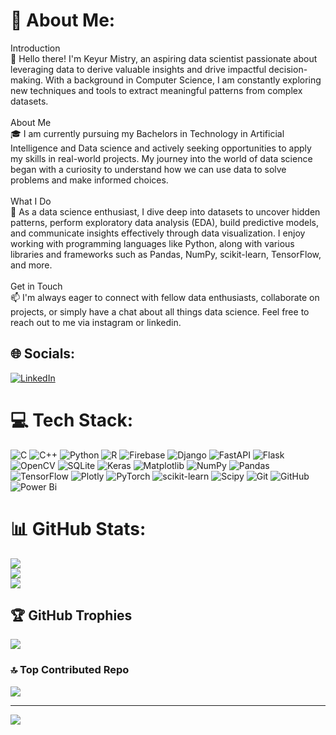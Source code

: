 # 💫 About Me:
Introduction<br>👋 Hello there! I'm Keyur Mistry, an aspiring data scientist passionate about leveraging data to derive valuable insights and drive impactful decision-making. With a background in Computer Science, I am constantly exploring new techniques and tools to extract meaningful patterns from complex datasets.<br><br>About Me<br>🎓 I am currently pursuing my Bachelors in Technology in Artificial Intelligence and Data science and actively seeking opportunities to apply my skills in real-world projects. My journey into the world of data science began with a curiosity to understand how we can use data to solve problems and make informed choices.<br><br>What I Do<br>🔬 As a data science enthusiast, I dive deep into datasets to uncover hidden patterns, perform exploratory data analysis (EDA), build predictive models, and communicate insights effectively through data visualization. I enjoy working with programming languages like Python, along with various libraries and frameworks such as Pandas, NumPy, scikit-learn, TensorFlow, and more.<br><br>Get in Touch<br>📫 I'm always eager to connect with fellow data enthusiasts, collaborate on projects, or simply have a chat about all things data science. Feel free to reach out to me via instagram or linkedin.


## 🌐 Socials:
[![LinkedIn](https://img.shields.io/badge/LinkedIn-%230077B5.svg?logo=linkedin&logoColor=white)](https://linkedin.com/in/https://www.linkedin.com/in/keyur0610/) 

# 💻 Tech Stack:
![C](https://img.shields.io/badge/c-%2300599C.svg?style=for-the-badge&logo=c&logoColor=white) ![C++](https://img.shields.io/badge/c++-%2300599C.svg?style=for-the-badge&logo=c%2B%2B&logoColor=white) ![Python](https://img.shields.io/badge/python-3670A0?style=for-the-badge&logo=python&logoColor=ffdd54) ![R](https://img.shields.io/badge/r-%23276DC3.svg?style=for-the-badge&logo=r&logoColor=white) ![Firebase](https://img.shields.io/badge/firebase-%23039BE5.svg?style=for-the-badge&logo=firebase) ![Django](https://img.shields.io/badge/django-%23092E20.svg?style=for-the-badge&logo=django&logoColor=white) ![FastAPI](https://img.shields.io/badge/FastAPI-005571?style=for-the-badge&logo=fastapi) ![Flask](https://img.shields.io/badge/flask-%23000.svg?style=for-the-badge&logo=flask&logoColor=white) ![OpenCV](https://img.shields.io/badge/opencv-%23white.svg?style=for-the-badge&logo=opencv&logoColor=white) ![SQLite](https://img.shields.io/badge/sqlite-%2307405e.svg?style=for-the-badge&logo=sqlite&logoColor=white) ![Keras](https://img.shields.io/badge/Keras-%23D00000.svg?style=for-the-badge&logo=Keras&logoColor=white) ![Matplotlib](https://img.shields.io/badge/Matplotlib-%23ffffff.svg?style=for-the-badge&logo=Matplotlib&logoColor=black) ![NumPy](https://img.shields.io/badge/numpy-%23013243.svg?style=for-the-badge&logo=numpy&logoColor=white) ![Pandas](https://img.shields.io/badge/pandas-%23150458.svg?style=for-the-badge&logo=pandas&logoColor=white) ![TensorFlow](https://img.shields.io/badge/TensorFlow-%23FF6F00.svg?style=for-the-badge&logo=TensorFlow&logoColor=white) ![Plotly](https://img.shields.io/badge/Plotly-%233F4F75.svg?style=for-the-badge&logo=plotly&logoColor=white) ![PyTorch](https://img.shields.io/badge/PyTorch-%23EE4C2C.svg?style=for-the-badge&logo=PyTorch&logoColor=white) ![scikit-learn](https://img.shields.io/badge/scikit--learn-%23F7931E.svg?style=for-the-badge&logo=scikit-learn&logoColor=white) ![Scipy](https://img.shields.io/badge/SciPy-%230C55A5.svg?style=for-the-badge&logo=scipy&logoColor=%white) ![Git](https://img.shields.io/badge/git-%23F05033.svg?style=for-the-badge&logo=git&logoColor=white) ![GitHub](https://img.shields.io/badge/github-%23121011.svg?style=for-the-badge&logo=github&logoColor=white) ![Power Bi](https://img.shields.io/badge/power_bi-F2C811?style=for-the-badge&logo=powerbi&logoColor=black)
# 📊 GitHub Stats:
![](https://github-readme-stats.vercel.app/api?username=KeyurMistry123&theme=dark&hide_border=false&include_all_commits=true&count_private=true)<br/>
![](https://github-readme-streak-stats.herokuapp.com/?user=KeyurMistry123&theme=dark&hide_border=false)<br/>
![](https://github-readme-stats.vercel.app/api/top-langs/?username=KeyurMistry123&theme=dark&hide_border=false&include_all_commits=true&count_private=true&layout=compact)

## 🏆 GitHub Trophies
![](https://github-profile-trophy.vercel.app/?username=KeyurMistry123&theme=radical&no-frame=false&no-bg=true&margin-w=4)

### 🔝 Top Contributed Repo
![](https://github-contributor-stats.vercel.app/api?username=KeyurMistry123&limit=5&theme=dark&combine_all_yearly_contributions=true)

---
[![](https://visitcount.itsvg.in/api?id=KeyurMistry123&icon=0&color=0)](https://visitcount.itsvg.in)

<!-- Proudly created with GPRM ( https://gprm.itsvg.in ) -->
